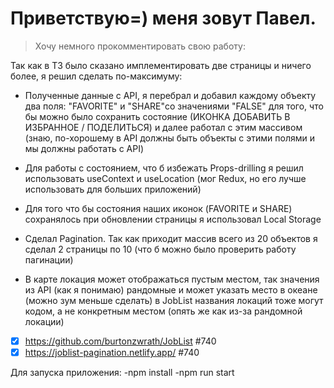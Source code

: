 # Приветствую=) меня зовут Павел.
>Хочу немного прокомментировать свою работу:

Так как в Т3 было сказано имплементировать две страницы и ничего более, я решил сделать по-максимуму:

* Полученные данные c API, я перебрал и добавил каждому объекту два поля: "FAVORITE" и "SHARE"со значениями "FALSE" 
  для того, что бы можно было сохранить состояние (ИКОНКА ДОБАВИТЬ В ИЗБРАННОЕ / ПОДЕЛИТЬСЯ)
  и далее работал с этим массивом (знаю, по-хорошему в API должны быть объекты с этими полями и мы должны работать с API)

* Для работы с состоянием, что б избежать Props-drilling я решил использовать useContext и useLocation
  (мог Redux, но его лучше использовать для больших приложений)

* Для того что бы состояния наших иконок (FAVORITE и SHARE) сохранялось при обновлении страницы я использовал Local Storage

* Сделал Pagination. Так как приходит массив всего из 20 объектов я сделал 2 страницы по 10
  (что б можно было проверить работу пагинации)

* В карте локация может отображаться пустым местом, так значения из API (как я понимаю) рандомные и может указать место в океане 
  (можно зум меньше сделать) 
   в JobList названия локаций тоже могут кодом, а не конкретным местом (опять же как из-за рандомной локации)

- [x] https://github.com/burtonzwrath/JobList #740
- [x] https://joblist-pagination.netlify.app/ #740

Для запуска приложения:
-npm install
-npm run start